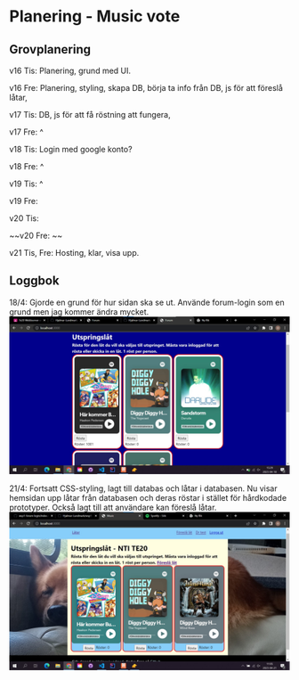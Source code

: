 # Planering - Music vote

## Grovplanering 
v16 Tis: Planering, grund med UI. 

v16 Fre: Planering, styling, skapa DB, börja ta info från DB, js för att föreslå låtar, 

v17 Tis: DB, js för att få röstning att fungera, 

v17 Fre: ^

v18 Tis: Login med google konto?

v18 Fre: ^

v19 Tis: ^

v19 Fre: 

v20 Tis: 

~~v20 Fre: ~~

v21 Tis, Fre: Hosting, klar, visa upp. 


## Loggbok
18/4: Gjorde en grund för hur sidan ska se ut. Använde forum-login som en grund men jag kommer ändra mycket.
![Front page](/public/images/frontPage.jpg "Front page")

21/4: Fortsatt CSS-styling, lagt till databas och låtar i databasen. Nu visar hemsidan upp låtar från databasen och deras röstar i stället för hårdkodade prototyper. Också lagt till att användare kan föreslå låtar. 
![Front page version 2](/public/images/frontPage_v2.jpg "Front page")